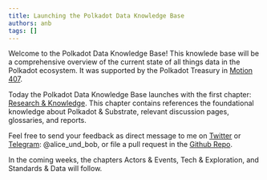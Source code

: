 ```yaml
---
title: Launching the Polkadot Data Knowledge Base
authors: anb
tags: []
---
```


Welcome to the Polkadot Data Knowledge Base! This knowlede base will be a comprehensive overview of the current state of all things data in the Polkadot ecosystem. It was supported by the Polkadot Treasury in [Motion 407](https://polkadot.polkassembly.io/motion/407).

Today the Polkadot Data Knowledge Base launches with the first chapter: [Research & Knowledge](/docs/knowledge). This chapter contains references the foundational knowledge about Polkadot & Substrate, relevant discussion pages, glossaries, and reports.

Feel free to send your feedback as direct message to me on [Twitter](https://twitter.com/alice_und_bob) or [Telegram](https://t.me/alice_und_bob): @alice_und_bob, or file a pull request in the [Github Repo](https://github.com/Polkalytics/Polkadot-Data-Ecosystem).

In the coming weeks, the chapters Actors & Events, Tech & Exploration, and Standards & Data will follow.

